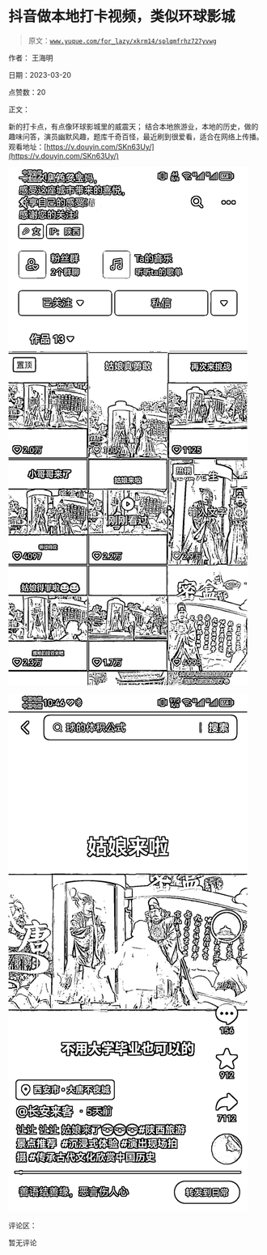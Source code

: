 # 抖音做本地打卡视频，类似环球影城

> 原文：[`www.yuque.com/for_lazy/xkrm14/splqmfrhz727yvwg`](https://www.yuque.com/for_lazy/xkrm14/splqmfrhz727yvwg)

作者： 王海明

日期：2023-03-20

点赞数：20

正文：

新的打卡点，有点像环球影城里的威震天； 结合本地旅游业，本地的历史，做的趣味问答，演员幽默风趣，题库千奇百怪，最近刷到很爱看，适合在网络上传播。 观看地址：[https://v.douyin.com/SKn63Uy/](https://v.douyin.com/SKn63Uy/)

![](img/0634dc4b2fc160afe2a77c5ce2262ffd.png)  

![](img/c9db259ced9f59f8de17dacbdc6d9eed.png)  

评论区：

暂无评论



